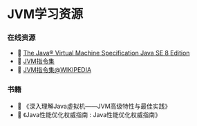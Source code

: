 # JVM学习资源

### 在线资源

* :page_facing_up: [The Java® Virtual Machine Specification Java SE 8 Edition](https://docs.oracle.com/javase/specs/jvms/se8/html/index.html)
* :page_facing_up: [JVM指令集](https://docs.oracle.com/javase/specs/jvms/se8/html/jvms-6.html)
* :page_facing_up: [JVM指令集@WIKIPEDIA](https://en.wikipedia.org/wiki/Java_bytecode_instruction_listings)

### 书籍

* :book: 《深入理解Java虚拟机——JVM高级特性与最佳实践》
* :book: 《Java性能优化权威指南 : Java性能优化权威指南》
